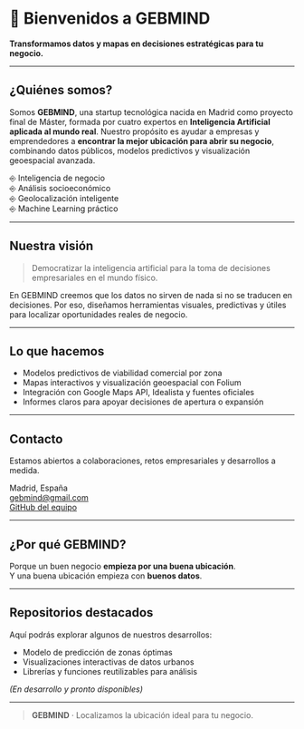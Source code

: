 # 👋 Bienvenidos a GEBMIND

**Transformamos datos y mapas en decisiones estratégicas para tu negocio.**

---

## ¿Quiénes somos?

Somos **GEBMIND**, una startup tecnológica nacida en Madrid como proyecto final de Máster, formada por cuatro expertos en **Inteligencia Artificial aplicada al mundo real**. Nuestro propósito es ayudar a empresas y emprendedores a **encontrar la mejor ubicación para abrir su negocio**, combinando datos públicos, modelos predictivos y visualización geoespacial avanzada.

⎆ Inteligencia de negocio  
⎆ Análisis socioeconómico  
⎆ Geolocalización inteligente  
⎆ Machine Learning práctico

---

## Nuestra visión

> Democratizar la inteligencia artificial para la toma de decisiones empresariales en el mundo físico.

En GEBMIND creemos que los datos no sirven de nada si no se traducen en decisiones. Por eso, diseñamos herramientas visuales, predictivas y útiles para localizar oportunidades reales de negocio.

---

## Lo que hacemos

- Modelos predictivos de viabilidad comercial por zona  
- Mapas interactivos y visualización geoespacial con Folium  
- Integración con Google Maps API, Idealista y fuentes oficiales  
- Informes claros para apoyar decisiones de apertura o expansión

---

## Contacto

Estamos abiertos a colaboraciones, retos empresariales y desarrollos a medida.

Madrid, España  
gebmind@gmail.com  
[GitHub del equipo](https://github.com/gebmind)

---

## ¿Por qué GEBMIND?

Porque un buen negocio **empieza por una buena ubicación**.  
Y una buena ubicación empieza con **buenos datos**.

---

## Repositorios destacados

Aquí podrás explorar algunos de nuestros desarrollos:

-  Modelo de predicción de zonas óptimas  
-  Visualizaciones interactivas de datos urbanos  
-  Librerías y funciones reutilizables para análisis  

*(En desarrollo y pronto disponibles)*

---

> **GEBMIND** · Localizamos la ubicación ideal para tu negocio.
